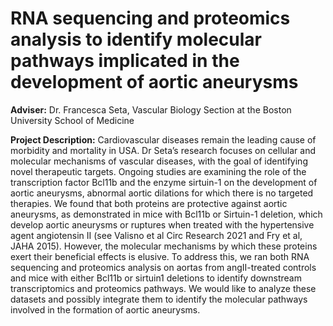 # RNA sequencing and proteomics analysis to identify molecular pathways implicated in the development of aortic aneurysms

**Adviser:** Dr. Francesca Seta, Vascular Biology Section at the Boston University School of Medicine

**Project Description:** Cardiovascular diseases remain the leading cause of morbidity and mortality in USA. Dr Seta’s research focuses on cellular and molecular mechanisms of vascular diseases, with the goal of identifying novel therapeutic targets. Ongoing studies are examining the role of the transcription factor Bcl11b and the enzyme sirtuin-1 on the development of aortic aneurysms, abnormal aortic dilations for which there is no targeted therapies. We found that both proteins are protective against aortic aneurysms, as demonstrated in mice with Bcl11b or Sirtuin-1 deletion, which develop aortic aneurysms or ruptures when treated with the hypertensive agent angiotensin II (see Valisno et al Circ Research 2021 and Fry et al, JAHA 2015). However, the molecular mechanisms by which these proteins exert their beneficial effects is elusive. To address this, we ran both RNA sequencing and proteomics analysis on aortas from angII-treated controls and mice with either Bcl11b or sirtuin1 deletions to identify downstream transcriptomics and proteomics pathways. We would like to analyze these datasets and possibly integrate them to identify the molecular pathways involved in the formation of aortic aneurysms. 
